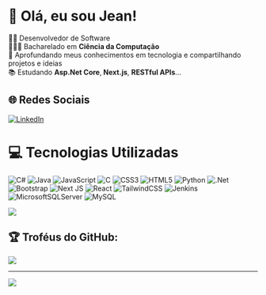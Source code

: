 # 💫 Olá, eu sou Jean!

👨‍💻 Desenvolvedor de Software <br>👨🏻‍🎓 Bacharelado em <b>Ciência da Computação</b><br>🔎 Aprofundando meus conhecimentos em tecnologia e compartilhando <br>projetos e ideias<br>📚 Estudando <b>Asp.Net Core</b>,<b> Next.js</b>, <b>RESTful APIs</b>...

## 🌐 Redes Sociais

[![LinkedIn](https://img.shields.io/badge/LinkedIn-%230077B5.svg?logo=linkedin&logoColor=white)](https://linkedin.com/in/jeanmarcel-inf)

# 💻 Tecnologias Utilizadas

![C#](https://img.shields.io/badge/c%23-%23239120.svg?style=for-the-badge&logo=csharp&logoColor=white) ![Java](https://img.shields.io/badge/java-%23ED8B00.svg?style=for-the-badge&logo=openjdk&logoColor=white) ![JavaScript](https://img.shields.io/badge/javascript-%23323330.svg?style=for-the-badge&logo=javascript&logoColor=%23F7DF1E) ![C](https://img.shields.io/badge/c-%2300599C.svg?style=for-the-badge&logo=c&logoColor=white) ![CSS3](https://img.shields.io/badge/css3-%231572B6.svg?style=for-the-badge&logo=css3&logoColor=white) ![HTML5](https://img.shields.io/badge/html5-%23E34F26.svg?style=for-the-badge&logo=html5&logoColor=white) ![Python](https://img.shields.io/badge/python-3670A0?style=for-the-badge&logo=python&logoColor=ffdd54) ![.Net](https://img.shields.io/badge/.NET-5C2D91?style=for-the-badge&logo=.net&logoColor=white) ![Bootstrap](https://img.shields.io/badge/bootstrap-%238511FA.svg?style=for-the-badge&logo=bootstrap&logoColor=white) ![Next JS](https://img.shields.io/badge/Next-black?style=for-the-badge&logo=next.js&logoColor=white) ![React](https://img.shields.io/badge/react-%2320232a.svg?style=for-the-badge&logo=react&logoColor=%2361DAFB) ![TailwindCSS](https://img.shields.io/badge/tailwindcss-%2338B2AC.svg?style=for-the-badge&logo=tailwind-css&logoColor=white) ![Jenkins](https://img.shields.io/badge/jenkins-%232C5263.svg?style=for-the-badge&logo=jenkins&logoColor=white) ![MicrosoftSQLServer](https://img.shields.io/badge/Microsoft%20SQL%20Server-CC2927?style=for-the-badge&logo=microsoft%20sql%20server&logoColor=white) ![MySQL](https://img.shields.io/badge/mysql-%2300000f.svg?style=for-the-badge&logo=mysql&logoColor=white)

![](https://github-readme-stats.vercel.app/api/top-langs/?username=jeanmarcel-inf&theme=dark&hide_border=false&include_all_commits=false&count_private=false&layout=compact)

## 🏆 Troféus do GitHub:

![](https://github-profile-trophy.vercel.app/?username=jeanmarcel-inf&theme=dracula&no-frame=true&no-bg=false&margin-w=4)

---

[![](https://visitcount.itsvg.in/api?id=jeanmarcel-inf&icon=1&color=1)](https://visitcount.itsvg.in)

<!-- Proudly created with GPRM ( https://gprm.itsvg.in ) -->
